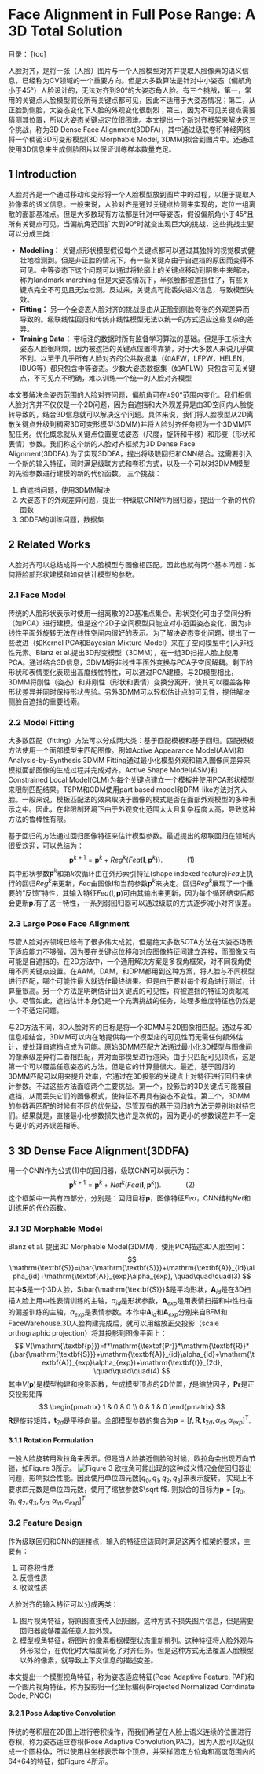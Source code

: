 # Face Alignment in Full Pose Range: A 3D Total Solution
目录：
[toc]

人脸对齐，是将一张（人脸）图片与一个人脸模型对齐并提取人脸像素的语义信息，已经称为CV领域的一个重要方向。但是大多数算法是针对中小姿态（偏航角小于45°）人脸设计的，无法对齐到90°的大姿态角人脸。有三个挑战，第一，常用的关键点人脸模型假设所有关键点都可见，因此不适用于大姿态情况；第二，从正脸到侧脸，大姿态变化下人脸的外观变化很剧烈；第三，因为不可见关键点需要猜测其位置，所以大姿态关键点定位很困难。本文提出一个新对齐框架来解决这三个挑战，称为3D Dense Face Alignment(3DDFA)，其中通过级联卷积神经网络将一个稠密3D可变形模型(3D Morphable Model, 3DMM)拟合到图片中。还通过使用3D信息来生成侧脸图片以保证训练样本数量充足。



## 1 Introduction

人脸对齐是一个通过移动和变形将一个人脸模型放到图片中的过程，以便于提取人脸像素的语义信息。一般来说，人脸对齐是通过关键点检测来实现的，定位一组离散的面部基准点。但是大多数现有方法都是针对中等姿态，假设偏航角小于45°且所有关键点可见。当偏航角范围扩大到90°时就变出现巨大的挑战，这些挑战主要可以分成三类：

* **Modelling：** 关键点形状模型假设每个关键点都可以通过其独特的视觉模式健壮地检测到。但是非正脸的情况下，有一些关键点由于自遮挡的原因而变得不可见。中等姿态下这个问题可以通过将轮廓上的关键点移动到阴影中来解决，称为landmark marching.但是大姿态情况下，半张脸都被遮挡住了，有些关键点完全不可见且无法检测。反过来，关键点可能丢失语义信息，导致模型失效。
* **Fitting：** 另一个全姿态人脸对齐的挑战是由从正脸到侧脸夸张的外观差异而导致的。级联线性回归和传统非线性模型无法以统一的方式适应这些复杂的差异。
* **Training Data：** 带标注的数据时所有监督学习算法的基础。但是手工标注大姿态人脸很麻烦，因为被遮挡的关键点位置得靠猜，对于大多数人来说几乎做不到。以至于几乎所有人脸对齐的公共数据集（如AFW，LFPW，HELEN，IBUG等）都只包含中等姿态。少数大姿态数据集（如AFLW）只包含可见关键点，不可见点不明确，难以训练一个统一的人脸对齐模型

本文要解决全姿态范围的人脸对齐问题，偏航角可在±90°范围内变化。我们相信人脸对齐并不仅仅是一个2D问题，因为自遮挡和大外观差异是由3D空间内人脸旋转导致的，结合3D信息就可以解决这个问题。具体来说，我们将人脸模型从2D离散关键点升级到稠密3D可变形模型(3DMM)并将人脸对齐任务视为一个3DMM匹配任务。优化概念就从关键点位置变成姿态（尺度，旋转和平移）和形变（形状和表情）参数。我们称这个新的人脸对齐框架为3D Dense Face Alignment(3DDFA).为了实现3DDFA，提出将级联回归和CNN结合。这需要引入一个新的输入特征，同时满足级联方式和卷积方式，以及一个可以对3DMM模型的先验参数进行建模的新的代价函数。
三个挑战：
1. 自遮挡问题，使用3DMM解决
2. 大姿态下的外观差异问题，提出一种级联CNN作为回归器，提出一个新的代价函数
3. 3DDFA的训练问题，数据集



## 2 Related Works

人脸对齐可以总结成将一个人脸模型与图像相匹配。因此也就有两个基本问题：如何将脸部形状建模和如何估计模型的参数。

### 2.1 Face Model

传统的人脸形状表示时使用一组离散的2D基准点集合。形状变化可由子空间分析（如PCA）进行建模。但是这个2D子空间模型只能应对小范围姿态变化，因为非线性平面外旋转无法在线性空间内很好的表示。为了解决姿态变化问题，提出了一些改进（如Kernel PCA和Bayesian Mixture Model）来在子空间模型中引入非线性元素。Blanz et al.提出3D形变模型（3DMM），在一组3D扫描人脸上使用PCA。通过结合3D信息，3DMM将非线性平面外变换与PCA子空间解耦。剩下的形状和表情变化表现出高度线性特性，可以通过PCA建模。与2D模型相比，3DMM将刚性（姿态）和非刚性（形状和表情）变换分离开，使其可以覆盖各种形状差异并同时保持形状先验。另外3DMM可以轻松估计点的可见性，提供解决侧脸自遮挡的重要线索。

### 2.2 Model Fitting

大多数匹配（fitting）方法可以分成两大类：基于匹配模板和基于回归。匹配模板方法使用一个面部模型来匹配图像。例如Active Appearance Model(AAM)和Analysis-by-Synthesis 3DMM Fitting通过最小化模型外观和输入图像间差异来模拟面部图像的生成过程并完成对齐。Active Shape Model(ASM)和Constrained Local Model(CLM)为每个关键点建立一个模板并使用PCA形状模型来限制匹配结果。TSPM和CDM使用part based model和DPM-like方法对齐人脸。一般来说，模板匹配法的效果取决于图像的模式是否在面部外观模型的多种表示之中。因此，在非限制环境下由于外观变化范围太大且复杂程度太高，导致这种方法的鲁棒性有限。

基于回归的方法通过回归图像特征来估计模型参数。最近提出的级联回归在领域内很受欢迎，可以总结为：
$$
\mathrm{\textbf{p}}^{k+1}=\mathrm{\textbf{p}}^k+Reg^k(Fea(\mathrm{\textbf{I}},\mathrm{\textbf{p}}^k)). \quad\quad\quad(1)
$$
其中形状参数$\mathrm{\textbf{p}}^k$和第$k$次循环由在外形索引特征(shape indexed feature)$Fea$上执行的回归$Reg^k$来更新，$Fea$由图像$\textbf{I}$和当前参数$\mathrm{\textbf{p}}^k$来决定。回归$Reg^k$展现了一个重要的“反馈”特性，其输入特征$Fea(\textbf{I},\mathrm{\textbf{p}})$可由其输出来更新，因为每个循环结束后都会更新$\mathrm{\textbf{p}}$.有了这一特性，一系列弱回归器可以通过级联的方式逐步减小对齐误差。

### 2.3 Large Pose Face Alignment

尽管人脸对齐领域已经有了很多伟大成就，但是绝大多数SOTA方法在大姿态场景下适应能力不够强，因为要在关键点位移和对应图像特征间建立连接，而图像又有可能是自遮挡的。在2D方法中，一个通用解决方案是多视角框架，对不同视角使用不同关键点设置。在AAM，DAM，和DPM都用到这种方案，将人脸与不同模型进行匹配，哪个可能性最大就选作最终结果。但是由于要对每个视角进行测试，计算量很高。另一个方法是明确估计出关键点的可见性，将被遮挡的特征的贡献减小。尽管如此，遮挡估计本身仍是一个充满挑战的任务，处理多维度特征也仍然是一个不适定问题。

与2D方法不同，3D人脸对齐的目标是将一个3DMM与2D图像相匹配。通过与3D信息相结合，3DMM可以内在地提供每一个模型店的可见性而无需任何额外估计，使处理自遮挡点成为可能。原始3DMM匹配方法通过最小化3D模型与图像间的像素级差异将二者相匹配，并对面部模型进行渲染。由于只匹配可见顶点，这是第一个可以覆盖任意姿态的方法，但是它的计算量很大。最近，基于回归的3DMM匹配可以用来提升效率，它通过在3D投影的关键点上对特征进行回归来估计参数。不过这些方法面临两个主要挑战。第一个，投影后的3D关键点可能被自遮挡，从而丢失它们的图像模式，使特征不再具有姿态不变性。第二个，3DMM的参数再匹配的时候有不同的优先级，尽管现有的基于回归的方法无差别地对待它们。结果就是，直接最小化参数损失也许是次优的，因为更小的参数误差并不一定与更小的对齐误差相等。



## 3 3D Dense Face Alignment(3DDFA)

用一个CNN作为公式(1)中的回归器，级联CNN可以表示为：
$$
\mathrm{\textbf{p}}^{k+1}=\mathrm{\textbf{p}}^k+Net^k(Fea(\mathrm{\textbf{I}},\mathrm{\textbf{p}}^k)). \quad\quad\quad(2)
$$
这个框架中一共有四部分，分别是：回归目标$\mathrm{\textbf{p}}$，图像特征$Fea$，CNN结构$Net$和训练用的代价函数。

### 3.1 3D Morphable Model

Blanz et al. 提出3D Morphable Model(3DMM)，使用PCA描述3D人脸空间：
$$
\mathrm{\textbf{S}}=\bar{\mathrm{\textbf{S}}}+\mathrm{\textbf{A}}_{id}\alpha_{id}+\mathrm{\textbf{A}}_{exp}\alpha_{exp}, \quad\quad\quad(3)
$$
其中$\mathrm{\textbf{S}}$是一个3D人脸，$\bar{\mathrm{\textbf{S}}}$是平均形状，$\mathrm{\textbf{A}}_{id}$是在3D扫描人脸上用中性表情训练的主轴，$\alpha_{id}$是形状参数，$\mathrm{\textbf{A}}_{exp}$是用表情扫描和中性扫描的偏差训练的主轴，$\alpha_{exp}$是表情参数。本作中$\mathrm{\textbf{A}}_{id}$和$\mathrm{\textbf{A}}_{exp}$分别来自BFM和FaceWarehouse.3D人脸构建完成后，就可以用缩放正交投影（scale orthographic projection）将其投影到图像平面上：
$$
V(\mathrm{\textbf{p}})=f*\mathrm{\textbf{Pr}}*\mathrm{\textbf{R}}*(\bar{\mathrm{\textbf{S}}}+\mathrm{\textbf{A}}_{id}\alpha_{id}+\mathrm{\textbf{A}}_{exp}\alpha_{exp})+\mathrm{\textbf{t}}_{2d}, \quad\quad\quad(4)
$$
其中$V(\mathrm{\textbf{p}})$是模型构建和投影函数，生成模型顶点的2D位置，$f$是缩放因子，$\mathrm{\textbf{Pr}}$是正交投影矩阵
$$
\begin{pmatrix} 
1 & 0 & 0 \\ 
0 & 1 & 0
\end{pmatrix}
$$
$\mathrm{\textbf{R}}$是旋转矩阵，$\mathrm{\textbf{t}}_{2d}$是平移向量。全部模型参数的集合为$\mathrm{\textbf{p}}=[f,\mathrm{\textbf{R}},\mathrm{\textbf{t}}_{2d}, \alpha_{id}, \alpha_{exp}]^{\mathrm{T}}$.

#### 3.1.1 Rotation Formulation
一般人脸旋转用欧拉角来表示。但是当人脸接近侧脸的时候，欧拉角会出现万向节锁，如Figure 3所示。
![Figure 3](3.png "Figure 3")
欧拉角可能出现的这种歧义情况会使回归器出问题，影响拟合性能。因此使用单位四元数$[q_0,q_1,q_2,q_3]$来表示旋转。
实现上不要求四元数是单位四元数，使用了缩放参数$\sqrt f$. 则拟合的目标为$\textbf{p}=[q_0,q_1,q_2,q_3,t_{2d},\alpha_{id}, \alpha_{exp}]^T$

### 3.2 Feature Design
作为级联回归和CNN的连接点，输入的特征应该同时满足这两个框架的要求，主要有：
1. 可卷积性质
2. 反馈性质
3. 收敛性质

人脸对齐的输入特征可以分成两类：
1. 图片视角特征，将原图直接传入回归器。这种方式不损失图片信息，但是需要回归器能够覆盖任意人脸外观。
2. 模型视角特征，将图片的像素根据模型状态重新排列。这种特征将人脸外观与外形拟合，在优化时大幅度简化了对齐任务。但是这种方式无法覆盖人脸模型以外的像素，就导致上下文信息的描述变差。

本文提出一个模型视角特征，称为姿态适应特征(Pose Adaptive Feature, PAF)和一个图片视角特征，称为投影归一化坐标编码(Projected Normalized Corrdinate Code, PNCC)

#### 3.2.1 Pose Adaptive Convolution
传统的卷积层在2D图上进行卷积操作，而我们希望在人脸上语义连续的位置进行卷积，称为姿态适应卷积(Pose Adaptive Convolution,PAC)。因为人脸可以近似成一个圆柱体，所以使用柱坐标表示每个顶点，并采样固定方位角和高度范围内的64*64的特征，如Figure 4所示。

